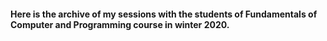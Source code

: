 ####  Here is the archive of my sessions with the students of Fundamentals of Computer and Programming course in winter 2020.
